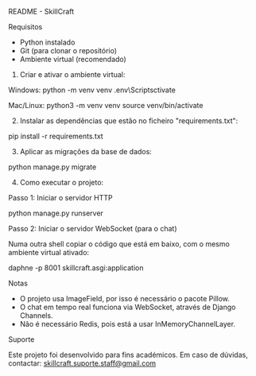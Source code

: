 README - SkillCraft

Requisitos

- Python instalado
- Git (para clonar o repositório)
- Ambiente virtual (recomendado)

1. Criar e ativar o ambiente virtual:

Windows:
python -m venv venv
.env\Scriptsctivate

Mac/Linux:
python3 -m venv venv
source venv/bin/activate

2. Instalar as dependências que estão no ficheiro "requirements.txt":

pip install -r requirements.txt

3. Aplicar as migrações da base de dados:

python manage.py migrate


4. Como executar o projeto:

Passo 1: Iniciar o servidor HTTP

python manage.py runserver

Passo 2: Iniciar o servidor WebSocket (para o chat)

Numa outra shell copiar o código que está em baixo, com o mesmo ambiente virtual ativado:

daphne -p 8001 skillcraft.asgi:application


Notas

- O projeto usa ImageField, por isso é necessário o pacote Pillow.
- O chat em tempo real funciona via WebSocket, através de Django Channels.
- Não é necessário Redis, pois está a usar InMemoryChannelLayer.

Suporte

Este projeto foi desenvolvido para fins académicos.
Em caso de dúvidas, contactar: skillcraft.suporte.staff@gmail.com
